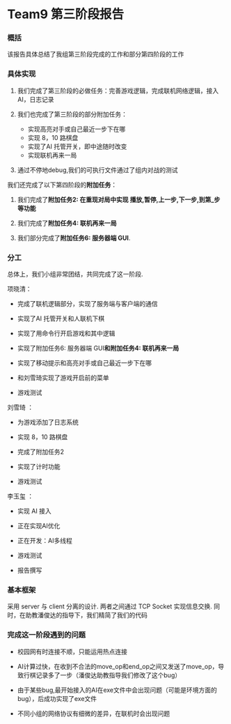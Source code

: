 # Team9 第三阶段报告

### 概括

 该报告具体总结了我组第三阶段完成的工作和部分第四阶段的工作


### 具体实现

1. 我们完成了第三阶段的必做任务：完善游戏逻辑，完成联机网络逻辑，接入 AI，日志记录

2. 我们也完成了第三阶段的部分附加任务：
   - 实现高亮对手或自己最近一步下在哪
   - 实现 8，10 路棋盘
   - 实现了AI 托管开关，即中途随时改变
   - 实现联机再来一局

3.  通过不停地debug,我们的可执行文件通过了组内对战的测试

我们还完成了以下第四阶段的**附加任务**：

1.  我们完成了**附加任务2: 在重现对局中实现 播放,暂停,上一步,下一步,到第_步 等功能**

2.  我们完成了**附加任务4: 联机再来一局**

3.  我们部分完成了**附加任务6: 服务器端 GUI**.

### 分工

总体上，我们小组非常团结，共同完成了这一阶段.

项晓清：

- 完成了联机逻辑部分，实现了服务端与客户端的通信

- 实现了AI 托管开关和人联机下棋

- 实现了用命令行开启游戏和其中逻辑

- 实现了附加任务6: 服务器端 GUI**和附加任务4: 联机再来一局** 

- 实现了移动提示和高亮对手或自己最近一步下在哪

- 和刘雪琦实现了游戏开启前的菜单

- 游戏测试

刘雪琦 ：

- 为游戏添加了日志系统

- 实现 8，10 路棋盘

- 完成了附加任务2

- 实现了计时功能

- 游戏测试

李玉玺 ：

- 实现 AI 接入

- 正在实现AI优化

- 正在开发：AI多线程

- 游戏测试

- 报告撰写


### 基本框架

采用 server 与 client 分离的设计. 两者之间通过 TCP Socket 实现信息交换.
同时，在助教潘俊达的指导下，我们精简了我们的代码

### 完成这一阶段遇到的问题

- 校园网有时连接不顺，只能运用热点连接

- AI计算过快，在收到不合法的move_op和end_op之间又发送了move_op，导致行棋记录多了一步（潘俊达助教指导我们修改了这个bug）

- 由于某些bug,最开始接入的AI在exe文件中会出现问题（可能是环境方面的bug），后成功实现了exe文件

- 不同小组的网络协议有细微的差异，在联机时会出现问题
